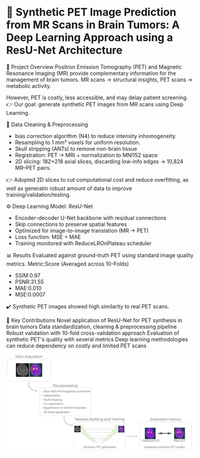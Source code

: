 # 🧠 Synthetic PET Image Prediction from MR Scans in Brain Tumors: A Deep Learning Approach using a ResU-Net Architecture

📌 Project Overview
Positron Emission Tomography (PET) and Magnetic Resonance Imaging (MR) provide complementary information for the management of brain tumors.
MR scans → structural insights, PET scans → metabolic activity. 

However, PET is costly, less accessible, and may delay patient screening.
👉 Our goal: generate synthetic PET images from MR scans using Deep Learning.

🧹 Data Cleaning & Preprocessing
- bias correction algorithm (N4) to reduce intensity inhomogeneity.
- Resampling to 1 mm³ voxels for uniform resolution.
- Skull stripping (ANTs) to remove non-brain tissue
- Registration: PET → MRI + normalization to MNI152 space
- 2D slicing: 182×218 axial slices, discarding low-info edges → 10,824 MR–PET pairs.

👉 Adopted 2D slices to cut computational cost and reduce overfitting, as well as generatin robust amount of data to improve training/validation/testing.

⚙️ Deep Learning Model: ResU-Net
- Encoder–decoder U-Net backbone with residual connections
- Skip connections to preserve spatial features
- Optimized for image-to-image translation (MR → PET)
- Loss function: MSE + MAE
- Training monitored with ReduceLROnPlateau scheduler

📊 Results
Evaluated against ground-truth PET using standard image quality metrics.
Metric:Score (Averaged across 10-Folds)
- SSIM:0.97
- PSNR:31.55
- MAE:0.010
- MSE:0.0007

✔️ Synthetic PET images showed high similarity to real PET scans.

🚀 Key Contributions
Novel application of ResU-Net for PET synthesis in brain tumors
Data standardization, cleaning & preprocessing pipeline
Robust validation with 10-fold cross-validation approach
Evaluation of synthetic PET's quality with several metrics
Deep learning methodologies can reduce dependency on costly and limited PET scans


![Alt text](pipeline.png)
